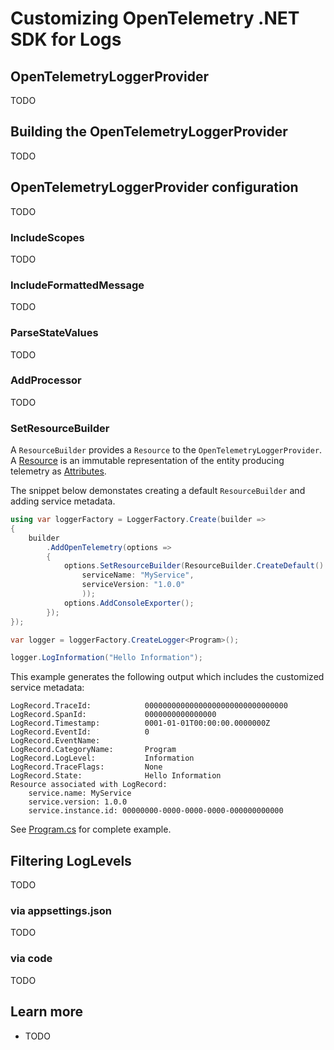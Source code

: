 # Customizing OpenTelemetry .NET SDK for Logs

## OpenTelemetryLoggerProvider

TODO

## Building the OpenTelemetryLoggerProvider

TODO

## OpenTelemetryLoggerProvider configuration

TODO

### IncludeScopes

TODO

### IncludeFormattedMessage

TODO

### ParseStateValues

TODO

### AddProcessor

TODO

### SetResourceBuilder

A `ResourceBuilder` provides a `Resource` to the `OpenTelemetryLoggerProvider`.
A [Resource](https://github.com/open-telemetry/opentelemetry-specification/blob/main/specification/resource/sdk.md)
is an immutable representation of the entity producing telemetry as
[Attributes](https://github.com/open-telemetry/opentelemetry-specification/blob/main/specification/common/common.md#attributes).


The snippet below demonstates creating a default `ResourceBuilder` and adding
service metadata.

```csharp
using var loggerFactory = LoggerFactory.Create(builder =>
{
    builder
        .AddOpenTelemetry(options =>
        {
            options.SetResourceBuilder(ResourceBuilder.CreateDefault().AddService(
                serviceName: "MyService",
                serviceVersion: "1.0.0"
                ));
            options.AddConsoleExporter();
        });
});

var logger = loggerFactory.CreateLogger<Program>();

logger.LogInformation("Hello Information");
```

This example generates the following output which includes the customized
service metadata:

```
LogRecord.TraceId:            00000000000000000000000000000000
LogRecord.SpanId:             0000000000000000
LogRecord.Timestamp:          0001-01-01T00:00:00.0000000Z
LogRecord.EventId:            0
LogRecord.EventName:
LogRecord.CategoryName:       Program
LogRecord.LogLevel:           Information
LogRecord.TraceFlags:         None
LogRecord.State:              Hello Information
Resource associated with LogRecord:
    service.name: MyService
    service.version: 1.0.0
    service.instance.id: 00000000-0000-0000-0000-000000000000
```

See [Program.cs](Program.cs) for complete example.

## Filtering LogLevels

TODO

### via appsettings.json

TODO

### via code

TODO

## Learn more

* TODO
